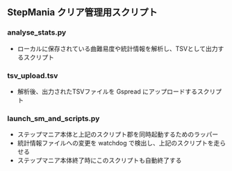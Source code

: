 ## StepMania クリア管理用スクリプト

### analyse_stats.py
- ローカルに保存されている曲難易度や統計情報を解析し、TSVとして出力するスクリプト

### tsv_upload.tsv
- 解析後、出力されたTSVファイルを Gspread にアップロードするスクリプト

### launch_sm_and_scripts.py
- ステップマニア本体と上記のスクリプト郡を同時起動するためのラッパー
- 統計情報ファイルへの変更を watchdog で検出し、上記のスクリプトを走らせる
- ステップマニア本体終了時にこのスクリプトも自動終了する